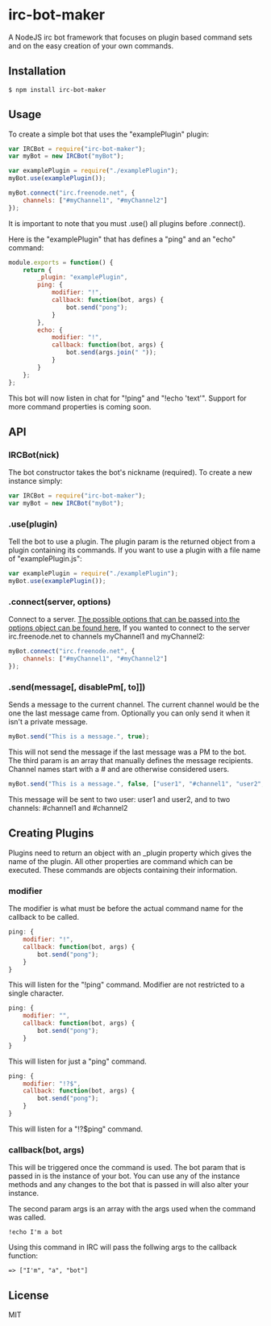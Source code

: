 # irc-bot-maker
A NodeJS irc bot framework that focuses on plugin based command sets and on the easy creation of your own commands.

## Installation
```
$ npm install irc-bot-maker
```

## Usage
To create a simple bot that uses the "examplePlugin" plugin:
```js  
var IRCBot = require("irc-bot-maker");
var myBot = new IRCBot("myBot");

var examplePlugin = require("./examplePlugin");
myBot.use(examplePlugin());

myBot.connect("irc.freenode.net", {
	channels: ["#myChannel1", "#myChannel2"]
});
```  
It is important to note that you must .use() all plugins before .connect().  

Here is the "examplePlugin" that has defines a "ping" and an "echo" command:
```js
module.exports = function() {
	return {
		_plugin: "examplePlugin",
		ping: {
			modifier: "!",
			callback: function(bot, args) {
				bot.send("pong");
			}
		},
		echo: {
			modifier: "!",
			callback: function(bot, args) {
				bot.send(args.join(" "));
			}
		}
	};
};
```  
This bot will now listen in chat for "!ping" and "!echo 'text'". Support for more command properties is coming soon.

## API
### IRCBot(nick)
The bot constructor takes the bot's nickname (required). To create a new instance simply:
```js
var IRCBot = require("irc-bot-maker");
var myBot = new IRCBot("myBot");
```

### .use(plugin)
Tell the bot to use a plugin. The plugin param is the returned object from a plugin containing its commands. If you want to use a plugin with a file name of "examplePlugin.js":
```js
var examplePlugin = require("./examplePlugin");
myBot.use(examplePlugin());
```

### .connect(server, options)
Connect to a server. [The possible options that can be passed into the options object can be found here.](https://node-irc.readthedocs.org/en/latest/API.html#client)
If you wanted to connect to the server irc.freenode.net to channels myChannel1 and myChannel2:
```js
myBot.connect("irc.freenode.net", {
	channels: ["#myChannel1", "#myChannel2"]
});
```

### .send(message[, disablePm[, to]])
Sends a message to the current channel. The current channel would be the one the last message came from. Optionally you can only send it when it isn't a private message.
```js
myBot.send("This is a message.", true);
```  
This will not send the message if the last message was a PM to the bot.  
The third param is an array that manually defines the message recipients. Channel names start with a # and are otherwise considered users.
```js
myBot.send("This is a message.", false, ["user1", "#channel1", "user2", "#channel2"]);
```  
This message will be sent to two user: user1 and user2, and to two channels: #channel1 and #channel2

## Creating Plugins
Plugins need to return an object with an _plugin property which gives the name of the plugin. All other properties are command which can be executed. These commands are objects
containing their information.

### modifier
The modifier is what must be before the actual command name for the callback to be called.
```js
ping: {
	modifier: "!",
	callback: function(bot, args) {
		bot.send("pong");
	}
}
```  
This will listen for the "!ping" command. Modifier are not restricted to a single character.
```js
ping: {
	modifier: "",
	callback: function(bot, args) {
		bot.send("pong");
	}
}
```
This will listen for just a "ping" command.
```js
ping: {
	modifier: "!?$",
	callback: function(bot, args) {
		bot.send("pong");
	}
}
```
This will listen for a "!?$ping" command.

### callback(bot, args)
This will be triggered once the command is used. The bot param that is passed in is the instance of your bot. You can use any of the instance methods and any changes to the bot
that is passed in will also alter your instance.  

The second param args is an array with the args used when the command was called.
```
!echo I'm a bot
```  
Using this command in IRC will pass the follwing args to the callback function:
```
=> ["I'm", "a", "bot"]
```

## License
MIT